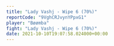 ```yaml
---
title: "Lady Vashj - Wipe 6 (70%)"
reportCode: "9VghCRJvynYPpxG1"
player: "Bøømba"
fight: "Lady Vashj - Wipe 6 (70%)"
date: 2021-10-10T19:07:58.024000+00:00
---
```

